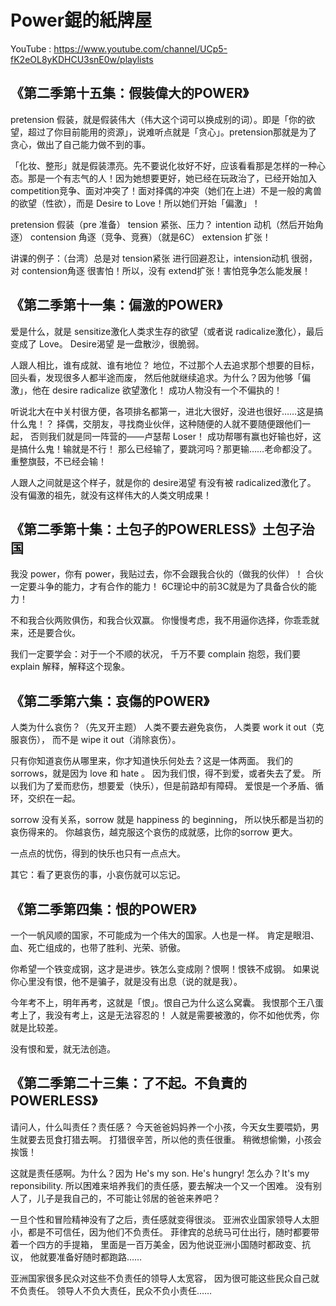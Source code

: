 # Power錕的紙牌屋

YouTube : https://www.youtube.com/channel/UCp5-fK2eOL8yKDHCU3snE0w/playlists

## 《第二季第十五集：假裝偉大的POWER》

pretension 假装，就是假装伟大（伟大这个词可以换成别的词）。即是「你的欲望，超过了你目前能用的资源」，说难听点就是「贪心」。pretension那就是为了贪心，做出了自己能力做不到的事。

「化妆、整形」就是假装漂亮。先不要说化妆好不好，应该看看那是怎样的一种心态。那是一个有志气的人！因为她想要更好，她已经在玩政治了，已经开始加入 competition竞争、面对冲突了！面对择偶的冲突（她们在上进）不是一般的禽兽的欲望（性欲），而是 Desire to Love！所以她们开始「偏激」！

pretension 假装（pre 准备）
tension 紧张、压力？
intention 动机（然后开始角逐）
contension 角逐（竞争、竞赛）（就是6C）
extension 扩张！

讲课的例子：（台湾）总是对 tension紧张 进行回避忍让，intension动机 很弱，对 contension角逐 很害怕！所以，没有 extend扩张！害怕竞争怎么能发展！

## 《第二季第十一集：偏激的POWER》

爱是什么，就是 sensitize激化人类求生存的欲望（或者说 radicalize激化），最后变成了 Love。
Desire渴望 是一盘散沙，很脆弱。

人跟人相比，谁有成就、谁有地位？
地位，不过那个人去追求那个想要的目标，回头看，发现很多人都半途而废，
然后他就继续追求。为什么？因为他够「偏激」，他在 desire radicalize 欲望激化！
成功人物没有一个不偏执的！

听说北大在中关村很方便，各项排名都第一，进北大很好，没进也很好……这是搞什么鬼！？
择偶，交朋友，寻找商业伙伴，这种随便的人就不要随便跟他们一起，
否则我们就是同一阵营的——卢瑟帮 Loser！
成功帮哪有赢也好输也好，这是搞什么鬼！输就是不行！
那么已经输了，要跳河吗？那更输……老命都没了。重整旗鼓，不已经会输！

人跟人之间就是这个样子，就是你的 desire渴望 有没有被 radicalized激化了。
没有偏激的祖先，就没有这样伟大的人类文明成果！

## 《第二季第十集：土包子的POWERLESS》土包子治国

我没 power，你有 power，我贴过去，你不会跟我合伙的（做我的伙伴）！
合伙一定要斗争的能力，才有合作的能力！
6C理论中的前3C就是为了具备合伙的能力！

不和我合伙两败俱伤，和我合伙双赢。
你慢慢考虑，我不用逼你选择，你乖乖就来，还是要合伙。

我们一定要学会：对于一个不顺的状况，
千万不要 complain 抱怨，我们要 explain 解释，解释这个现象。

## 《第二季第六集：哀傷的POWER》

人类为什么哀伤？（先叉开主题）
人类不要去避免哀伤，
人类要 work it out（克服哀伤），
而不是 wipe it out（消除哀伤）。

只有你知道哀伤从哪里来，你才知道快乐何处去？这是一体两面。
我们的 sorrows，就是因为 love 和 hate 。
因为我们恨，得不到爱，或者失去了爱。
所以我们为了爱而悲伤，想要爱（快乐），但是前路却有障碍。
爱恨是一个矛盾、循环，交织在一起。

sorrow 没有关系，sorrow 就是 happiness 的 beginning，
所以快乐都是当初的哀伤得来的。
你越哀伤，越克服这个哀伤的成就感，比你的sorrow 更大。

一点点的忧伤，得到的快乐也只有一点点大。

其它：看了更哀伤的事，小哀伤就可以忘记。

## 《第二季第四集：恨的POWER》

一个一帆风顺的国家，不可能成为一个伟大的国家。人也是一样。
肯定是眼泪、血、死亡组成的，也带了胜利、光荣、骄傲。

你希望一个铁变成钢，这才是进步。铁怎么变成刚？恨啊！恨铁不成钢。
如果说你心里没有恨，他不是骗子，就是没有出息（说的就是我）。

今年考不上，明年再考，这就是「恨」。恨自己为什么这么窝囊。
我恨那个王八蛋考上了，我没有考上，这是无法容忍的！
人就是需要被激的，你不如他优秀，你就是比较差。

没有恨和爱，就无法创造。

## 《第二季第二十三集：了不起。不負責的POWERLESS》

请问人，什么叫责任？责任感？
今天爸爸妈妈养一个小孩，今天女生要喂奶，男生就要去觅食打猎去啊。
打猎很辛苦，所以他的责任很重。
稍微想偷懒，小孩会挨饿！

这就是责任感啊。为什么？因为 He's my son. He's hungry!
怎么办？It's my reponsibility.
所以困难来培养我们的责任感，要去解决一个又一个困难。
没有别人了，儿子是我自己的，不可能让邻居的爸爸来养吧？

一旦个性和冒险精神没有了之后，责任感就变得很淡。
亚洲农业国家领导人太胆小，都是不可信任，因为他们不负责任。
菲律宾的总统马可仕出行，随时都要带着一个四方的手提箱，
里面是一百万美金，因为他说亚洲小国随时都政变、抗议，
他就要准备好随时都跑路……

亚洲国家很多民众对这些不负责任的领导人太宽容，
因为很可能这些民众自己就不负责任。
领导人不负大责任，民众不负小责任……
